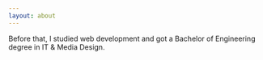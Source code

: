 ```yaml
---
layout: about
---
```

Before that, I studied web development and got a Bachelor of Engineering degree in IT & Media Design.